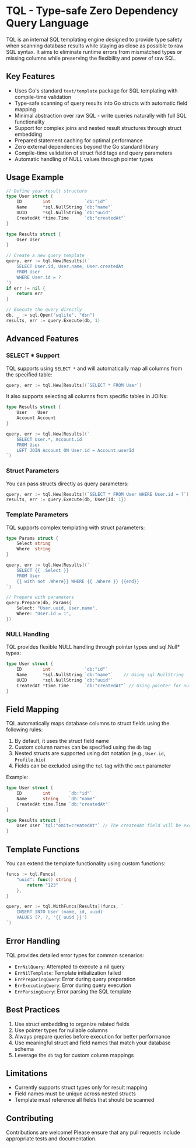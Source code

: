 # TQL - Type-safe Zero Dependency Query Language

TQL is an internal SQL templating engine designed to provide type safety when scanning database results while staying as close as possible to raw SQL syntax. It aims to eliminate runtime errors from mismatched types or missing columns while preserving the flexibility and power of raw SQL.

## Key Features

- Uses Go's standard `text/template` package for SQL templating with compile-time validation
- Type-safe scanning of query results into Go structs with automatic field mapping
- Minimal abstraction over raw SQL - write queries naturally with full SQL functionality
- Support for complex joins and nested result structures through struct embedding
- Prepared statement caching for optimal performance
- Zero external dependencies beyond the Go standard library
- Compile-time validation of struct field tags and query parameters
- Automatic handling of NULL values through pointer types

## Usage Example

```go
// Define your result structure
type User struct {
    ID        int             `db:"id"`
    Name      *sql.NullString `db:"name"`
    UUID      *sql.NullString `db:"uuid"`
    CreatedAt *time.Time      `db:"createdAt"`
}

type Results struct {
    User User
}

// Create a new query template
query, err := tql.New[Results](`
    SELECT User.id, User.name, User.createdAt 
    FROM User 
    WHERE User.id = ?
`)
if err != nil {
    return err
}

// Execute the query directly
db, _ := sql.Open("sqlite", "dsn")
results, err := query.Execute(db, 1)
```

## Advanced Features

### SELECT * Support
TQL supports using `SELECT *` and will automatically map all columns from the specified table:

```go
query, err := tql.New[Results](`SELECT * FROM User`)
```

It also supports selecting all columns from specific tables in JOINs:

```go
type Results struct {
    User    User
    Account Account
}

query, err := tql.New[Results](`
    SELECT User.*, Account.id 
    FROM User 
    LEFT JOIN Account ON User.id = Account.userId
`)
```

### Struct Parameters
You can pass structs directly as query parameters:

```go
query, err := tql.New[Results](`SELECT * FROM User WHERE User.id = ?`)
results, err := query.Execute(db, User{Id: 1})
```

### Template Parameters
TQL supports complex templating with struct parameters:

```go
type Params struct {
    Select string
    Where  string
}

query, err := tql.New[Results](`
    SELECT {{ .Select }} 
    FROM User 
    {{ with not .Where}} WHERE {{ .Where }} {{end}}
`)

// Prepare with parameters
query.Prepare(db, Params{
    Select: "User.uuid, User.name",
    Where: "User.id = 1",
})
```

### NULL Handling
TQL provides flexible NULL handling through pointer types and sql.Null* types:

```go
type User struct {
    ID        int             `db:"id"`
    Name      *sql.NullString `db:"name"`    // Using sql.NullString
    UUID      *sql.NullString `db:"uuid"`
    CreatedAt *time.Time      `db:"createdAt"` // Using pointer for nullable time
}
```

## Field Mapping

TQL automatically maps database columns to struct fields using the following rules:

1. By default, it uses the struct field name
2. Custom column names can be specified using the `db` tag
3. Nested structs are supported using dot notation (e.g., `User.id`, `Profile.bio`)
4. Fields can be excluded using the `tql` tag with the `omit` parameter

Example:
```go
type User struct {
    ID        int       `db:"id"`
    Name      string    `db:"name"`
    CreatedAt time.Time `db:"createdAt"`
}

type Results struct {
    User User `tql:"omit=createdAt"` // The createdAt field will be excluded
}
```

## Template Functions

You can extend the template functionality using custom functions:

```go
funcs := tql.Funcs{
    "uuid": func() string { 
        return "123" 
    },
}

query, err := tql.WithFuncs[Results](funcs, `
    INSERT INTO User (name, id, uuid) 
    VALUES (?, ?, '{{ uuid }}')
`)
```

## Error Handling

TQL provides detailed error types for common scenarios:

- `ErrNilQuery`: Attempted to execute a nil query
- `ErrNilTemplate`: Template initialization failed
- `ErrPreparingQuery`: Error during query preparation
- `ErrExecutingQuery`: Error during query execution
- `ErrParsingQuery`: Error parsing the SQL template

## Best Practices

1. Use struct embedding to organize related fields
2. Use pointer types for nullable columns
3. Always prepare queries before execution for better performance
4. Use meaningful struct and field names that match your database schema
5. Leverage the `db` tag for custom column mappings

## Limitations

- Currently supports struct types only for result mapping
- Field names must be unique across nested structs
- Template must reference all fields that should be scanned

## Contributing

Contributions are welcome! Please ensure that any pull requests include appropriate tests and documentation.
